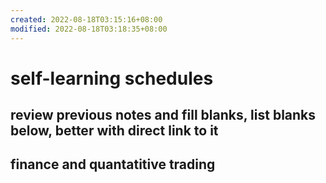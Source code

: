 ```yaml
---
created: 2022-08-18T03:15:16+08:00
modified: 2022-08-18T03:18:35+08:00
---
```


# self-learning schedules

## review previous notes and fill blanks, list blanks below, better with direct link to it

## finance and quantatitive trading
